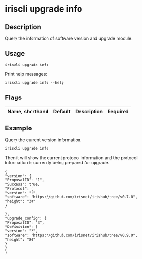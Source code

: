# iriscli upgrade info

## Description

Query the information of software version and upgrade module.

## Usage

```
iriscli upgrade info
```

Print help messages:

```
iriscli upgrade info --help
```
## Flags

| Name, shorthand | Default                    | Description                                                       | Required |
| --------------- | -------------------------- | ----------------------------------------------------------------- | -------- |

## Example

Query the current version information. 

```
iriscli upgrade info 
```

Then it will show the current protocol information and the protocol information is currently being prepared for upgrade.

```
{
"version": {
"ProposalID": "1",
"Success": true,
"Protocol": {
"version": "1",
"software": "https://github.com/irisnet/irishub/tree/v0.7.0",
"height": "30"
}

},
"upgrade_config": {
"ProposalID": "3",
"Definition": {
"version": "2",
"software": "https://github.com/irisnet/irishub/tree/v0.9.0",
"height": "80"
}
}
}
```
